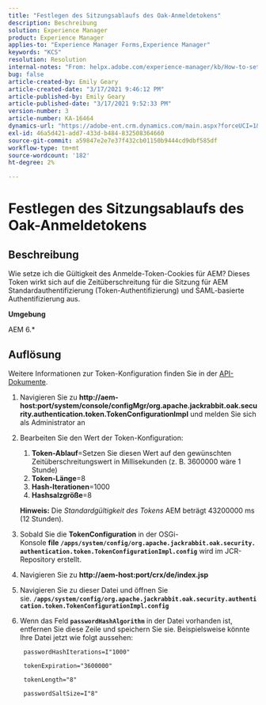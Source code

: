 ```yaml
---
title: "Festlegen des Sitzungsablaufs des Oak-Anmeldetokens"
description: Beschreibung
solution: Experience Manager
product: Experience Manager
applies-to: "Experience Manager Forms,Experience Manager"
keywords: "KCS"
resolution: Resolution
internal-notes: "From: helpx.adobe.com/experience-manager/kb/How-to-set-token-session-expiration-AEM.html"
bug: false
article-created-by: Emily Geary
article-created-date: "3/17/2021 9:46:12 PM"
article-published-by: Emily Geary
article-published-date: "3/17/2021 9:52:33 PM"
version-number: 3
article-number: KA-16464
dynamics-url: "https://adobe-ent.crm.dynamics.com/main.aspx?forceUCI=1&pagetype=entityrecord&etn=knowledgearticle&id=1f76a130-6a87-eb11-a812-000d3a593216"
exl-id: 46a5d421-add7-433d-b484-832508364660
source-git-commit: a59847e2e7e37f432cb01150b9444cd9dbf585df
workflow-type: tm+mt
source-wordcount: '182'
ht-degree: 2%

---
```


# Festlegen des Sitzungsablaufs des Oak-Anmeldetokens

## Beschreibung

Wie setze ich die Gültigkeit des Anmelde-Token-Cookies für AEM? Dieses Token wirkt sich auf die Zeitüberschreitung für die Sitzung für AEM Standardauthentifizierung (Token-Authentifizierung) und SAML-basierte Authentifizierung aus.

<b>Umgebung</b>

AEM 6.\*

## Auflösung

Weitere Informationen zur Token-Konfiguration finden Sie in der [API-Dokumente](https://jackrabbit.apache.org/oak/docs/apidocs/org/apache/jackrabbit/oak/security/authentication/token/TokenConfigurationImpl.html).

1. Navigieren Sie zu <b>http://aem-host:port/system/console/configMgr/org.apache.jackrabbit.oak.security.authentication.token.TokenConfigurationImpl</b> und melden Sie sich als Administrator an
1. Bearbeiten Sie den Wert der Token-Konfiguration:
   1. <b>Token-Ablauf</b>=Setzen Sie diesen Wert auf den gewünschten Zeitüberschreitungswert in Millisekunden (z. B. 3600000 wäre 1 Stunde)
   1. <b>Token-Länge</b>=8
   1. <b>Hash-Iterationen</b>=1000
   1. <b>Hashsalzgröße</b>=8

   <b>Hinweis:</b> Die *Standardgültigkeit des Tokens* AEM beträgt 43200000 ms (12 Stunden).

1. Sobald Sie die <b>TokenConfiguration</b> in der OSGi-Konsole <b>file `/apps/system/config/org.apache.jackrabbit.oak.security.authentication.token.TokenConfigurationImpl.config`</b> wird im JCR-Repository erstellt.
1. Navigieren Sie zu <b>http://aem-host:port/crx/de/index.jsp</b>
1. Navigieren Sie zu dieser Datei und öffnen Sie sie. <b>`/apps/system/config/org.apache.jackrabbit.oak.security.authentication.token.TokenConfigurationImpl.config`</b>
1. Wenn das Feld <b>`passwordHashAlgorithm`</b> in der Datei vorhanden ist, entfernen Sie diese Zeile und speichern Sie sie. Beispielsweise könnte Ihre Datei jetzt wie folgt aussehen:

   ```
    passwordHashIterations=I"1000"
   
    tokenExpiration="3600000"
   
    tokenLength="8"
   
    passwordSaltSize=I"8"
   ```

